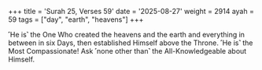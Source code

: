 +++
title = 'Surah 25, Verses 59'
date = '2025-08-27'
weight = 2914
ayah = 59
tags = ["day", "earth", "heavens"]
+++

˹He is˺ the One Who created the heavens and the earth and everything in between in six Days, then established Himself above the Throne. ˹He is˺ the Most Compassionate! Ask ˹none other than˺ the All-Knowledgeable about Himself.